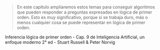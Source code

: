<html><body><blockquote>En este capítulo ampliaremos estos temas para conseguir algoritmos que pueden responder a preguntas expresadas en lógica de primer orden. Esto es muy significativo, porque si se trabaja duro, más o menos cualquier cosa se puede representar en lógica de primer orden.</blockquote>

Inferencia lógica de primer orden - Cap. 9 de Inteligencia Artificial, un enfoque moderno 2° ed - Stuart Russell &amp; Peter Norvig</body></html>